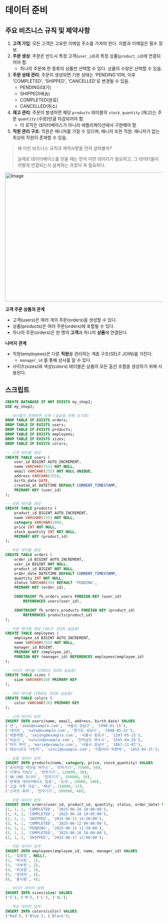 # 데이터 준비

## 주요 비즈니스 규칙 및 제약사항

1. **고객 가입**: 모든 고객은 고유한 이메일 주소를 가져야 한다. 이름과 이메일은 필수 정보.
2. **주문 생성**: 주문은 반드시 특정 고객(`user_id`)과 특정 상품(`product_id`)에 연결되어야 함.
	- 하나의 주문에 한 종류의 상품만 선택할 수 있다. 상품의 수량은 선택할 수 있음.
3. **주문 상태 관리**: 주문이 생성되면 기본 상태는 'PENDING'이며, 이후 'COMPLETED', 'SHIPPED', 'CANCELLED'로 변경될 수 있음.
	- PENDING(대기)
	- SHIPPED(배송)
	- COMPLETED(완료)
	- CANCELLED(취소)
4. **재고 관리**: 주문이 발생하면 해당 `products` 테이블의 `stock_quantity` (재고)는 주문 `quantity` (수량)만큼 차감되어야 함.
	- 이 로직은 데이터베이스가 아니라 애플리케이션에서 구현해야 함.
5. **직원 관리 구조**: 직원은 매니저를 가질 수 있으며, 매니저 또한 직원. 매니저가 없는 최상위 직원이 존재할 수 있음.

> 왜 이런 비즈니스 규칙과 제약사항을 먼저 살펴볼까?
>
> 실제로 데이터베이스를 만들 때는 먼저 어떤 데이터가 필요하고, 그 데이터들이 어떻게 연결되는지 설계하는 과정이 꼭 필요하다.

<img width="734" height="411" alt="Image" src="https://github.com/user-attachments/assets/d644a108-b0fd-45dd-a99a-4795e593ba7e" />

**고객 주문 상품의 관계**
- 고객(users)은 여러 개의 주문(orders)을 생성할 수 있다.
- 상품(products)은 여러 주문(orders)에 포함될 수 있다.
- 하나의 주문(orders)은 한 명의 **고객**과 하나의 **상품**에 연결된다.

**나머지 관계**
- 직원(employees)은 다른 **직원**을 관리하는 계층 구조(SELF JOIN)를 가진다.
	- `manager_id` 를 통해 상사를 알 수 있다.
- 사이즈(sizes)와 색상(colors) 테이블은 상품의 모든 옵션 조합을 생성하기 위해 사용된다.

## 스크립트

```sql
CREATE DATABASE IF NOT EXISTS my_shop2;
USE my_shop2;

-- 테이블이 존재하면 삭제 (실습을 위해 초기화)
DROP TABLE IF EXISTS orders;
DROP TABLE IF EXISTS users;
DROP TABLE IF EXISTS products;
DROP TABLE IF EXISTS employees;
DROP TABLE IF EXISTS sizes;
DROP TABLE IF EXISTS colors;

-- 고객 테이블 생성
CREATE TABLE users (
    user_id BIGINT AUTO_INCREMENT,
    name VARCHAR(255) NOT NULL,
    email VARCHAR(255) NOT NULL UNIQUE,
    address VARCHAR(255),
    birth_date DATE,
    created_at DATETIME DEFAULT CURRENT_TIMESTAMP,
    PRIMARY KEY (user_id)
);

-- 상품 테이블 생성
CREATE TABLE products (
    product_id BIGINT AUTO_INCREMENT,
    name VARCHAR(255) NOT NULL,
    category VARCHAR(100),
    price INT NOT NULL,
    stock_quantity INT NOT NULL,
    PRIMARY KEY (product_id)
);

-- 주문 테이블 생성
CREATE TABLE orders (
    order_id BIGINT AUTO_INCREMENT,
    user_id BIGINT NOT NULL,
    product_id BIGINT NOT NULL,
    order_date DATETIME DEFAULT CURRENT_TIMESTAMP,
    quantity INT NOT NULL,
    status VARCHAR(50) DEFAULT 'PENDING',
    PRIMARY KEY (order_id),

    CONSTRAINT fk_orders_users FOREIGN KEY (user_id)
        REFERENCES users(user_id),

    CONSTRAINT fk_orders_products FOREIGN KEY (product_id)
        REFERENCES products(product_id)
);

-- 직원 테이블 생성 (SELF JOIN 실습용)
CREATE TABLE employees (
    employee_id BIGINT AUTO_INCREMENT,
    name VARCHAR(255) NOT NULL,
    manager_id BIGINT,
    PRIMARY KEY (employee_id),
    FOREIGN KEY (manager_id) REFERENCES employees(employee_id)
);

-- 사이즈 테이블 (CROSS JOIN 실습용)
CREATE TABLE sizes (
    size VARCHAR(10) PRIMARY KEY
);

-- 색상 테이블 (CROSS JOIN 실습용)
CREATE TABLE colors (
    color VARCHAR(20) PRIMARY KEY
);

-- 고객 데이터 입력
INSERT INTO users(name, email, address, birth_date) VALUES
('션', 'sean@example.com', '서울시 강남구', '1990-01-15'),
('네이트', 'nate@example.com', '경기도 성남시', '1988-05-22'),
('세종대왕', 'sejong@example.com', '서울시 종로구', '1397-05-15'),
('이순신', 'sunsin@example.com', '전라남도 여수시', '1545-04-28'),
('마리 퀴리', 'marie@example.com', '서울시 강남구', '1867-11-07'),
('레오나르도 다빈치', 'vinci@example.com', '이탈리아 피렌체', '1452-04-15');

-- 상품 데이터 입력
INSERT INTO products(name, category, price, stock_quantity) VALUES
('프리미엄 게이밍 마우스', '전자기기', 75000, 50),
('기계식 키보드', '전자기기', 120000, 30),
('4K UHD 모니터', '전자기기', 350000, 20),
('관계형 데이터베이스 입문', '도서', 28000, 100),
('고급 가죽 지갑', '패션', 150000, 15),
('스마트 워치', '전자기기', 280000, 40);

-- 주문 데이터 입력
INSERT INTO orders(user_id, product_id, quantity, status, order_date) VALUES
(1, 1, 1, 'COMPLETED', '2025-06-10 10:00:00'),
(1, 4, 2, 'COMPLETED', '2025-06-10 10:05:00'),
(2, 2, 1, 'SHIPPED', '2025-06-11 14:20:00'),
(3, 4, 1, 'COMPLETED', '2025-06-12 09:00:00'),
(4, 3, 1, 'PENDING', '2025-06-15 11:30:00'),
(5, 1, 1, 'COMPLETED', '2025-06-16 18:00:00'),
(2, 1, 2, 'SHIPPED', '2025-06-17 12:00:00');

-- 직원 데이터 입력
INSERT INTO employees(employee_id, name, manager_id) VALUES
(1, '김회장', NULL),
(2, '박사장', 1),
(3, '이부장', 2),
(4, '최과장', 3),
(5, '정대리', 4),
(6, '홍사원', 4);

-- 사이즈 데이터 입력
INSERT INTO sizes(size) VALUES
('S'), ('M'), ('L'), ('XL');

-- 색상 데이터 입력
INSERT INTO colors(color) VALUES
('Red'), ('Blue'), ('Black');
```
